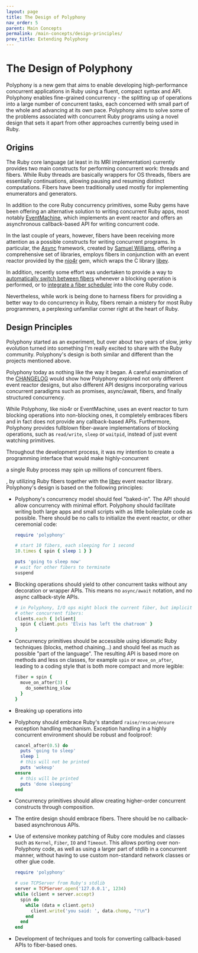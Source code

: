 ```yaml
---
layout: page
title: The Design of Polyphony
nav_order: 5
parent: Main Concepts
permalink: /main-concepts/design-principles/
prev_title: Extending Polyphony
---
```

# The Design of Polyphony 

Polyphony is a new gem that aims to enable developing high-performance
concurrent applications in Ruby using a fluent, compact syntax and API.
Polyphony enables fine-grained concurrency - the splitting up of operations into
a large number of concurrent tasks, each concerned with small part of the whole
and advancing at its own pace. Polyphony aims to solve some of the problems
associated with concurrent Ruby programs using a novel design that sets it apart
from other approaches currently being used in Ruby.

## Origins

The Ruby core language (at least in its MRI implementation) currently provides
two main constructs for performing concurrent work: threads and fibers. While
Ruby threads are basically wrappers for OS threads, fibers are essentially
continuations, allowing pausing and resuming distinct computations. Fibers have
been traditionally used mostly for implementing enumerators and generators.

In addition to the core Ruby concurrency primitives, some Ruby gems have been
offering an alternative solution to writing concurrent Ruby apps, most notably
[EventMachine](https://github.com/eventmachine/eventmachine/), which implements
an event reactor and offers an asynchronous callback-based API for writing
concurrent code.

In the last couple of years, however, fibers have been receiving more attention
as a possible constructs for writing concurrent programs. In particular, the
[Async](https://github.com/socketry/async) framework, created by [Samuel
Williams](https://github.com/ioquatix), offering a comprehensive set of
libraries, employs fibers in conjunction with an event reactor provided by the
[nio4r](https://github.com/socketry/nio4r) gem, which wraps the C
library [libev](http://software.schmorp.de/pkg/libev.html).

In addition, recently some effort was undertaken to provide a way to
[automatically switch between fibers](https://bugs.ruby-lang.org/issues/13618)
whenever a blocking operation is performed, or to [integrate a fiber
scheduler](https://bugs.ruby-lang.org/issues/16786) into the core Ruby code.

Nevertheless, while work is being done to harness fibers for providing a better
way to do concurrency in Ruby, fibers remain a mistery for most Ruby
programmers, a perplexing unfamiliar corner right at the heart of Ruby.

## Design Principles

Polyphony started as an experiment, but over about two years of slow, jerky
evolution turned into something I'm really excited to share with the Ruby
community. Polyphony's design is both similar and different than the projects
mentioned above.

Polyphony today as nothing like the way it began. A careful examination of the
[CHANGELOG](https://github.com/digital-fabric/polyphony/blob/master/CHANGELOG.md)
would show how Polyphony explored not only different event reactor designs, but
also different API designs incorporating various concurrent paradigms such as
promises, async/await, fibers, and finally structured concurrency. 

While Polyphony, like nio4r or EventMachine, uses an event reactor to turn
blocking operations into non-blocking ones, it completely embraces fibers and in
fact does not provide any callback-based APIs. Furthermore, Polyphony provides
fullblown fiber-aware implementations of blocking operations, such as
`read/write`, `sleep` or `waitpid`, instead of just event watching primitives.

Throughout the development process, it was my intention to create a programming
interface that would make highly-concurrent 







a single Ruby process may spin up millions of
concurrent fibers.

, by utilizing Ruby fibers together with the
[libev](http://pod.tst.eu/http://cvs.schmorp.de/libev/ev.pod) event reactor
library. Polyphony's design is based on the following principles:

- Polyphony's concurrency model should feel "baked-in". The API should allow
  concurrency with minimal effort. Polyphony should facilitate writing both
  large apps and small scripts with as little boilerplate code as possible.
  There should be no calls to initialize the event reactor, or other ceremonial
  code:

  ```ruby
  require 'polyphony'

  # start 10 fibers, each sleeping for 1 second
  10.times { spin { sleep 1 } }

  puts 'going to sleep now'
  # wait for other fibers to terminate
  suspend
  ```

- Blocking operations should yield to other concurrent tasks without any
  decoration or wrapper APIs. This means no `async/await` notation, and no
  async callback-style APIs.

  ```ruby
  # in Polyphony, I/O ops might block the current fiber, but implicitly yield to
  # other concurrent fibers:
  clients.each { |client|
    spin { client.puts 'Elvis has left the chatroom' }
  }
  ```

- Concurrency primitives should be accessible using idiomatic Ruby techniques
  (blocks, method chaining...) and should feel as much as possible "part of the
  language". The resulting API is based more on methods and less on classes,
  for example `spin` or `move_on_after`, leading to a coding style that is both
  more compact and more legible:

  ```ruby
  fiber = spin {
    move_on_after(3) {
      do_something_slow
    }
  }
  ```

- Breaking up operations into 

- Polyphony should embrace Ruby's standard `raise/rescue/ensure` exception
  handling mechanism. Exception handling in a highly concurrent environment
  should be robust and foolproof:

  ```ruby
  cancel_after(0.5) do
    puts 'going to sleep'
    sleep 1
    # this will not be printed
    puts 'wokeup'
  ensure
    # this will be printed
    puts 'done sleeping'
  end
  ```

- Concurrency primitives should allow creating higher-order concurrent
  constructs through composition.

- The entire design should embrace fibers. There should be no callback-based
  asynchronous APIs.

- Use of extensive monkey patching of Ruby core modules and classes such as
  `Kernel`, `Fiber`, `IO` and `Timeout`. This allows porting over non-Polyphony
  code, as well as using a larger part of stdlib in a concurrent manner, without
  having to use custom non-standard network classes or other glue code.

  ```ruby
  require 'polyphony'

  # use TCPServer from Ruby's stdlib
  server = TCPServer.open('127.0.0.1', 1234)
  while (client = server.accept)
    spin do
      while (data = client.gets)
        client.write('you said: ', data.chomp, "!\n")
      end
    end
  end
  ```

- Development of techniques and tools for converting callback-based APIs to
  fiber-based ones.

